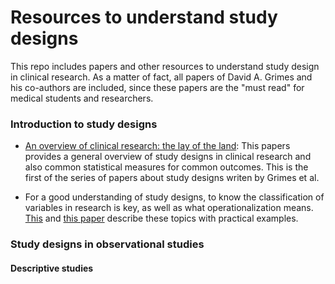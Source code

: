 # Resources to understand study designs
This repo includes papers and other resources to understand study design in clinical research. As a matter of fact, all papers of David A. Grimes and his co-authors are included, since these papers are the "must read" for medical students and researchers.

### Introduction to study designs
* [An overview of clinical research: the lay of the land](https://doi.org/10.1016/S0140-6736(02)07283-5): This papers provides a general overview of study designs in clinical research and also common statistical measures for common outcomes. This is the first of the series of papers about study designs writen by Grimes et al.

* For a good understanding of study designs, to know the classification of variables in research is key, as well as what operationalization means. [This](https://journals.sagepub.com/doi/10.1177/0253717621994334?icid=int.sj-full-text.similar-articles.1) and [this paper](https://journals.sagepub.com/doi/10.1177/0253717621996151?icid=int.sj-full-text.similar-articles.1) describe these topics with practical examples. 

### Study designs in observational studies
#### Descriptive studies
